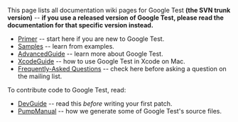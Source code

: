 This page lists all documentation wiki pages for Google Test **(the SVN trunk version)**
-- **if you use a released version of Google Test, please read the
documentation for that specific version instead.**

  * [Primer](V1_7_Primer.md) -- start here if you are new to Google Test.
  * [Samples](V1_7_Samples.md) -- learn from examples.
  * [AdvancedGuide](V1_7_AdvancedGuide.md) -- learn more about Google Test.
  * [XcodeGuide](V1_7_XcodeGuide.md) -- how to use Google Test in Xcode on Mac.
  * [Frequently-Asked Questions](V1_7_FAQ.md) -- check here before asking a question on the mailing list.

To contribute code to Google Test, read:

  * [DevGuide](DevGuide.md) -- read this _before_ writing your first patch.
  * [PumpManual](V1_7_PumpManual.md) -- how we generate some of Google Test's source files.